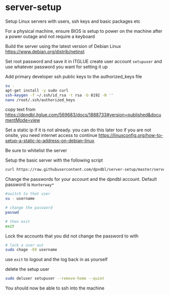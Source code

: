 # server-setup
Setup Linux servers with users, ssh keys and basic packages etc

For a physical machine, ensure BIOS is setup to power on the machine after a power outage and not require a keyboard

Build the server using the latest version of Debian Linux
https://www.debian.org/distrib/netinst

Set root password and save it in ITGLUE
create user account `setupuser` and use whatever password you want for setting it up

Add primary developer ssh public keys to the authorized_keys file
```bash
su -
apt-get install -y sudo curl
ssh-keygen -f ~/.ssh/id_rsa -t rsa -b 8192 -N ''
nano /root/.ssh/authorized_keys
```
copy text from https://dpndbl.itglue.com/569683/docs/1888733#version=published&documentMode=view

Set a static ip if it is not already. you can do this later too if you are not onsite, you need internet access to continue
https://linuxconfig.org/how-to-setup-a-static-ip-address-on-debian-linux

Be sure to whitelist the server

Setup the basic server with the following script
```bash
curl https://raw.githubusercontent.com/dpndbl/server-setup/master/server-setup.sh | sudo -E bash -
```
Change the passwords for your account and the dpndbl account. Default password is `Hunterway*`
```bash
#switch to that user
su - username

# change the password
passwd

# then exit
exit
```

Lock the accounts that you did not change the password to with
```bash
# lock a user out
sudo chage -E0 username
```

use `exit` to logout and the log back in as yourself

delete the setup user
```bash
sudo deluser setupuser --remove-home --quiet
```

You should now be able to ssh into the machine
